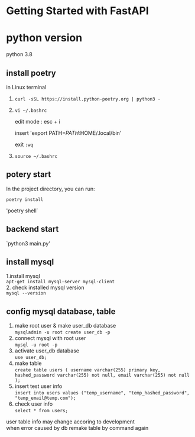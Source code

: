 # Getting Started with FastAPI
# python version
python 3.8

## install poetry
in Linux terminal
1. `curl -sSL https://install.python-poetry.org | python3 -`
2. `vi ~/.bashrc`

    edit mode : esc + i

    insert 'export PATH=$PATH:$HOME/.local/bin'

    exit `:wq`
3. `source ~/.bashrc`

## potery start
In the project directory, you can run:


`poetry install`

'poetry shell`

## backend start
`python3 main.py'

## install mysql
1.install mysql  
`apt-get install mysql-server mysql-client`  
2. check installed mysql version  
`mysql --version`


## config mysql database, table  
1. make root user & make user_db database  
`mysqladmin -u root create user_db -p`
2. connect mysql with root user  
`mysql -u root -p`
3. activate user_db database  
`use user_db;`
4. make table  
`create table users (
        username varchar(255) primary key,
        hashed_password varchar(255) not null,
        email varchar(255) not null
        );`
5. insert test user info  
`insert into users values ("temp_username", "temp_hashed_password", "temp_email@temp.com");`
6. check user info  
`select * from users;`

user table info may change accoring to development  
when error caused by db remake table by command again

